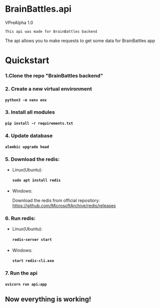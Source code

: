 # BrainBattles.api 
VPreAlpha 1.0


    This api was made for BrainBattles backend

The api allows you to make requests to get some data 
for BrainBattles app

# Quickstart
### 1.Clone the repo  "BrainBattles backend"
### 2. Create a new virtual environment 
#### ```python3 -m venv env```
### 3. Install all modules
#### ```pip install -r requirements.txt```
### 4. Update database
#### ```alembic upgrade head```
### 5. Download the redis:
* Linux(Ubuntu):
    #### `sudo apt install redis`
* Windows:

    Download the redis from official repository: https://github.com/MicrosoftArchive/redis/releases
### 6. Run redis:

* Linux(Ubuntu):
    #### ```redis-server start```
* Windows:
    #### `start redis-cli.exe`

### 7. Run the api
#### ```uvicorn run api:app```
## Now everything is working!



